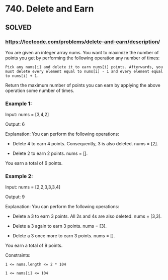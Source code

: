 # 740. Delete and Earn

## SOLVED
### https://leetcode.com/problems/delete-and-earn/description/
You are given an integer array nums. You want to maximize the number of points you get by performing the following operation any number of times:





	Pick any nums[i] and delete it to earn nums[i] points. Afterwards, you must delete every element equal to nums[i] - 1 and every element equal to nums[i] + 1.





Return the maximum number of points you can earn by applying the above operation some number of times.





### Example 1:





Input: nums = [3,4,2]


Output: 6



Explanation: You can perform the following operations:

- Delete 4 to earn 4 points. Consequently, 3 is also deleted. nums = [2].

- Delete 2 to earn 2 points. nums = [].

You earn a total of 6 points.





### Example 2:





Input: nums = [2,2,3,3,3,4]


Output: 9



Explanation: You can perform the following operations:

- Delete a 3 to earn 3 points. All 2s and 4s are also deleted. nums = [3,3].

- Delete a 3 again to earn 3 points. nums = [3].

- Delete a 3 once more to earn 3 points. nums = [].

You earn a total of 9 points.





Constraints:





	1 <= nums.length <= 2 * 104

	1 <= nums[i] <= 104



